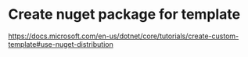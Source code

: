 # Create nuget package for template

https://docs.microsoft.com/en-us/dotnet/core/tutorials/create-custom-template#use-nuget-distribution